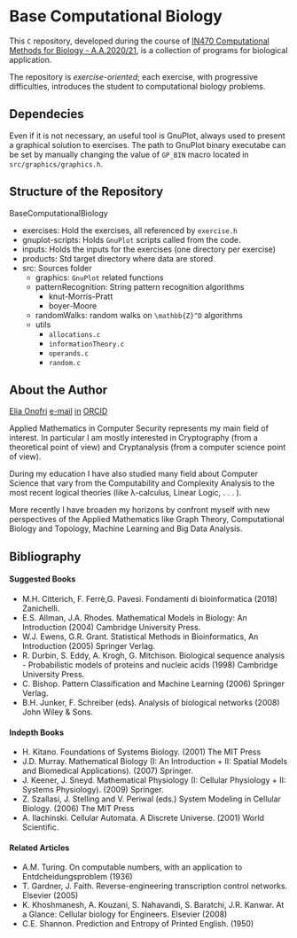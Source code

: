 # Base Computational Biology

This `C` repository, developed during the course of
[IN470 Computational Methods for Biology - A.A.2020/21](http://www.mat.uniroma3.it/users/castiglione/IN470.2020/index.html),
is a collection of programs for biological application.

The repository is _exercise-oriented_; each exercise, with progressive difficulties,
introduces the student to computational biology problems.

## Dependecies

Even if it is not necessary, an useful tool is GnuPlot, always used to present a graphical
solution to exercises.
The path to GnuPlot binary executabe can be set by manually changing the value
of `GP_BIN` macro located in `src/graphics/graphics.h`.

## Structure of the Repository

BaseComputationalBiology
- exercises: Hold the exercises, all referenced by `exercise.h`
- gnuplot-scripts: Holds `GnuPlot` scripts called from the code.
- inputs: Holds the inputs for the exercises (one directory per exercise)
- products: Std target directory where data are stored.
- src: Sources folder
  - graphics: `GnuPlot` related functions
  - patternRecognition: String pattern recognition algorithms
    - knut-Morris-Pratt
    - boyer-Moore
  - randomWalks: random walks on `\mathbb{Z}^D` algorithms
  - utils
    - `allocations.c`
    - `informationTheory.c`
    - `operands.c`
    - `random.c`

## About the Author

[Elia Onofri](https://github.com/eOnofri04)
[e-mail](eonofri@uniroma3.it)
[in](https://www.linkedin.com/in/elia-onofri-80b403173/?locale=en_US)
[ORCID](https://orcid.org/0000-0001-8391-2563)

Applied Mathematics in Computer Security represents my main field of interest.
In particular I am mostly interested in Cryptography (from a theoretical point of view)
and Cryptanalysis (from a computer science point of view).

During my education I have also studied many field about Computer Science that vary
from the Computability and Complexity Analysis to the most recent logical theories
(like λ-calculus, Linear Logic, . . . ).

More recently I have broaden my horizons by confront myself with new perspectives
of the Applied Mathematics like Graph Theory, Computational Biology and Topology,
Machine Learning and Big Data Analysis.


## Bibliography

#### Suggested Books
- M.H. Citterich, F. Ferrè,G. Pavesi. Fondamenti di bioinformatica (2018) Zanichelli.
- E.S. Allman, J.A. Rhodes. Mathematical Models in Biology: An Introduction (2004) Cambridge University Press.
- W.J. Ewens, G.R. Grant. Statistical Methods in Bioinformatics, An Introduction (2005) Springer Verlag.
- R. Durbin, S. Eddy, A. Krogh, G. Mitchison. Biological sequence analysis - Probabilistic models of proteins and nucleic acids (1998) Cambridge University Press.
- C. Bishop. Pattern Classification and Machine Learning (2006) Springer Verlag.
- B.H. Junker, F. Schreiber (eds). Analysis of biological networks (2008) John Wiley & Sons.

#### Indepth Books
- H. Kitano. Foundations of Systems Biology. (2001) The MIT Press
- J.D. Murray. Mathematical Biology (I: An Introduction + II: Spatial Models and Biomedical Applications). (2007) Springer.
- J. Keener, J. Sneyd. Mathematical Physiology (I: Cellular Physiology + II: Systems Physiology). (2009) Springer.
- Z. Szallasi, J. Stelling and V. Periwal (eds.) System Modeling in Cellular Biology. (2006) The MIT Press
- A. Ilachinski. Cellular Automata. A Discrete Universe. (2001) World Scientific.

#### Related Articles
- A.M. Turing. On computable numbers, with an application to Entdcheidungsproblem (1936)
- T. Gardner, J. Faith. Reverse-engineering transcription control networks. Elsevier (2005)
- K. Khoshmanesh, A. Kouzani, S. Nahavandi, S. Baratchi, J.R. Kanwar. At a Glance: Cellular biology for Engineers. Elsevier (2008)
- C.E. Shannon. Prediction and Entropy of Printed English. (1950)
